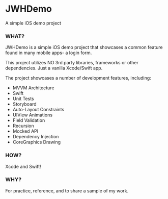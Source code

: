 # JWHDemo
A simple iOS demo project

### WHAT?

JWHDemo is a simple iOS demo project that showcases a common feature found in many mobile apps- a login form. 

This project utilizes NO 3rd party libraries, frameworks or other dependencies. Just a vanilla Xcode/Swift app. 

The project showcases a number of development features, including: 

* MVVM Architecture 
* Swift
* Unit Tests
* Storyboard
* Auto-Layout Constraints
* UIView Animations
* Field Validation
* Recursion
* Mocked API
* Dependency Injection
* CoreGraphics Drawing

### HOW? 
Xcode and Swift!

### WHY?
For practice, reference, and to share a sample of my work. 
